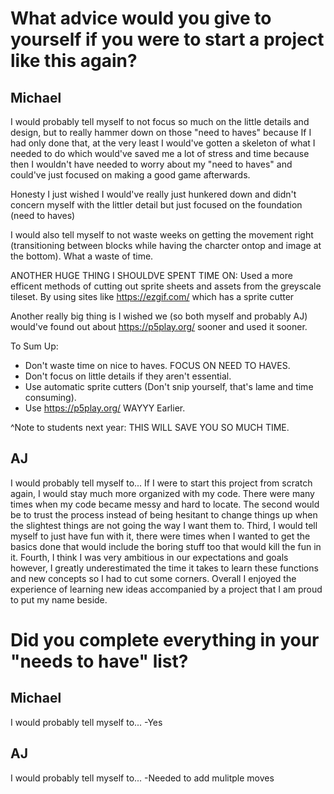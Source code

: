 # What advice would you give to yourself if you were to start a project like this again?

## Michael
I would probably tell myself to not focus so much on the little details and design, but to really hammer down on those "need to haves" because 
If I had only done that, at the very least I would've gotten a skeleton of what I needed to do which would've saved me a lot of stress and
time because then I wouldn't have needed to worry about my "need to haves" and could've just focused on making a good game afterwards.

Honesty I just wished I would've really just hunkered down and didn't concern myself with the littler detail but just focused on the foundation (need to haves)

I would also tell myself to not waste weeks on getting the movement right (transitioning between blocks while having the charcter ontop and image at the bottom).
What a waste of time.

ANOTHER HUGE THING I SHOULDVE SPENT TIME ON: Used a more efficent methods of cutting out sprite sheets and assets from the greyscale tileset.
By using sites like https://ezgif.com/ which has a sprite cutter

Another really big thing is I wished we (so both myself and probably AJ) would've found out about https://p5play.org/ sooner and used it sooner.

To Sum Up:
- Don't waste time on nice to haves. FOCUS ON NEED TO HAVES.
- Don't focus on little details if they aren't essential.
- Use automatic sprite cutters (Don't snip yourself, that's lame and time consuming).
- Use https://p5play.org/ WAYYY Earlier.

^Note to students next year: THIS WILL SAVE YOU SO MUCH TIME.

## AJ
I would probably tell myself to...
If I were to start this project from scratch again, I would stay much more organized with my code. There were many times when my code became messy and hard to locate. The second would be to trust the process instead of being hesitant to change things up when the slightest things are not going the way I want them to. Third, I would tell myself to just have fun with it, there were times when I wanted to get the basics done that would include the boring stuff too that would kill the fun in it. Fourth, I think I was very ambitious in our expectations and goals however, I greatly underestimated the time it takes to learn these functions and new concepts so I had to cut some corners. Overall I enjoyed the experience of learning new ideas accompanied by a project that I am proud to put my name beside. 



# Did you complete everything in your "needs to have" list?

## Michael
I would probably tell myself to...
-Yes

## AJ
I would probably tell myself to...
-Needed to add mulitple moves